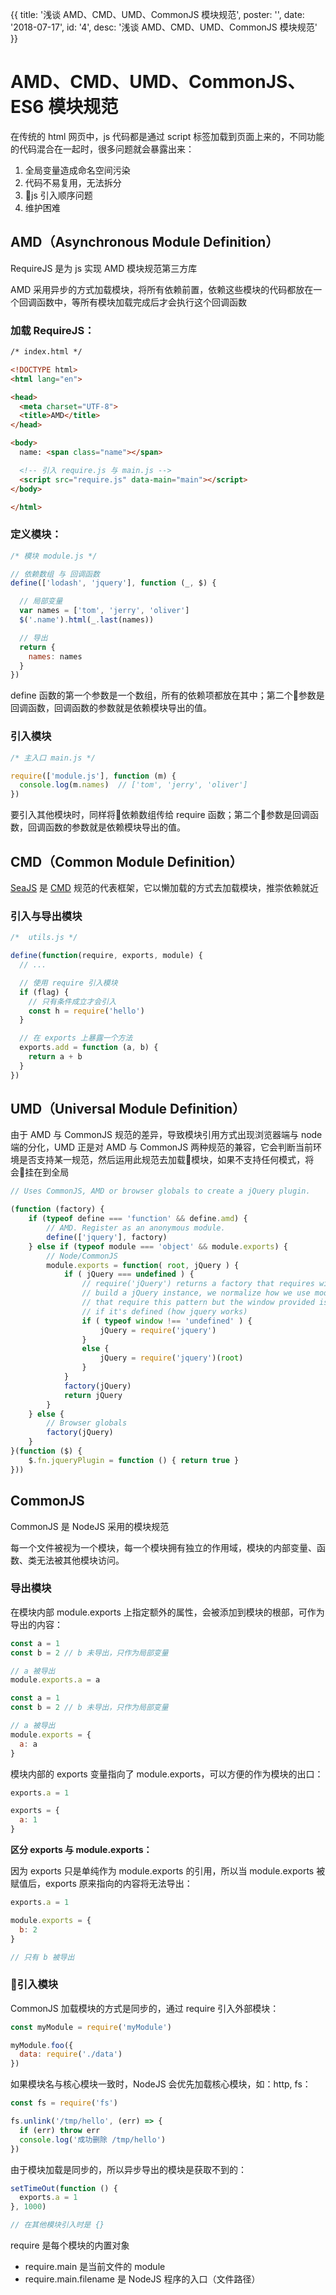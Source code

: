 {{
  title: '浅谈 AMD、CMD、UMD、CommonJS 模块规范',
  poster: '',
  date: '2018-07-17',
  id: '4',
  desc: '浅谈 AMD、CMD、UMD、CommonJS 模块规范'
}}

# AMD、CMD、UMD、CommonJS、ES6 模块规范

在传统的 html 网页中，js 代码都是通过 script 标签加载到页面上来的，不同功能的代码混合在一起时，很多问题就会暴露出来：

1. 全局变量造成命名空间污染
2. 代码不易复用，无法拆分
3. js 引入顺序问题
4. 维护困难

## AMD（Asynchronous Module Definition）

RequireJS 是为 js 实现 AMD 模块规范第三方库

AMD 采用异步的方式加载模块，将所有依赖前置，依赖这些模块的代码都放在一个回调函数中，等所有模块加载完成后才会执行这个回调函数

### 加载 RequireJS：

```html
/* index.html */

<!DOCTYPE html>
<html lang="en">

<head>
  <meta charset="UTF-8">
  <title>AMD</title>
</head>

<body>
  name: <span class="name"></span>

  <!-- 引入 require.js 与 main.js -->
  <script src="require.js" data-main="main"></script>
</body>

</html>
```

### 定义模块：

```js
/* 模块 module.js */

// 依赖数组 与 回调函数
define(['lodash', 'jquery'], function (_, $) {

  // 局部变量
  var names = ['tom', 'jerry', 'oliver']
  $('.name').html(_.last(names))

  // 导出
  return {
    names: names
  }
})
```

define 函数的第一个参数是一个数组，所有的依赖项都放在其中；第二个参数是回调函数，回调函数的参数就是依赖模块导出的值。

### 引入模块

```js
/* 主入口 main.js */

require(['module.js'], function (m) {
  console.log(m.names)  // ['tom', 'jerry', 'oliver']
})
```

要引入其他模块时，同样将依赖数组传给 require 函数；第二个参数是回调函数，回调函数的参数就是依赖模块导出的值。


## CMD（Common Module Definition）

[SeaJS](https://www.zhangxinxu.com/sp/seajs/#intro) 是 [CMD](https://github.com/seajs/seajs/issues/242) 规范的代表框架，它以懒加载的方式去加载模块，推崇依赖就近

### 引入与导出模块

```js
/*  utils.js */

define(function(require, exports, module) {
  // ...

  // 使用 require 引入模块
  if (flag) {
    // 只有条件成立才会引入
    const h = require('hello')
  }

  // 在 exports 上暴露一个方法
  exports.add = function (a, b) {
    return a + b
  }
})
```


## UMD（Universal Module Definition）

由于 AMD 与 CommonJS 规范的差异，导致模块引用方式出现浏览器端与 node 端的分化，UMD 正是对 AMD 与 CommonJS 两种规范的兼容，它会判断当前环境是否支持某一规范，然后运用此规范去加载模块，如果不支持任何模式，将会挂在到全局

```js
// Uses CommonJS, AMD or browser globals to create a jQuery plugin.

(function (factory) {
    if (typeof define === 'function' && define.amd) {
        // AMD. Register as an anonymous module.
        define(['jquery'], factory)
    } else if (typeof module === 'object' && module.exports) {
        // Node/CommonJS
        module.exports = function( root, jQuery ) {
            if ( jQuery === undefined ) {
                // require('jQuery') returns a factory that requires window to
                // build a jQuery instance, we normalize how we use modules
                // that require this pattern but the window provided is a noop
                // if it's defined (how jquery works)
                if ( typeof window !== 'undefined' ) {
                    jQuery = require('jquery')
                }
                else {
                    jQuery = require('jquery')(root)
                }
            }
            factory(jQuery)
            return jQuery
        }
    } else {
        // Browser globals
        factory(jQuery)
    }
}(function ($) {
    $.fn.jqueryPlugin = function () { return true }
}))
```



## CommonJS

CommonJS 是 NodeJS 采用的模块规范

每一个文件被视为一个模块，每一个模块拥有独立的作用域，模块的内部变量、函数、类无法被其他模块访问。

### 导出模块

在模块内部 module.exports 上指定额外的属性，会被添加到模块的根部，可作为导出的内容：

```js
const a = 1
const b = 2 // b 未导出，只作为局部变量

// a 被导出
module.exports.a = a
```

```js
const a = 1
const b = 2 // b 未导出，只作为局部变量

// a 被导出
module.exports = {
  a: a
}
```

模块内部的 exports 变量指向了 module.exports，可以方便的作为模块的出口：

```js
exports.a = 1
```

```js
exports = {
  a: 1
}
```

**区分 exports 与 module.exports：**

因为 exports 只是单纯作为 module.exports 的引用，所以当 module.exports 被赋值后，exports 原来指向的内容将无法导出：

```js
exports.a = 1

module.exports = {
  b: 2
}

// 只有 b 被导出
```

### 引入模块

CommonJS 加载模块的方式是同步的，通过 require 引入外部模块：

```js
const myModule = require('myModule')

myModule.foo({
  data: require('./data')
})
```

如果模块名与核心模块一致时，NodeJS 会优先加载核心模块，如：http, fs：

```js
const fs = require('fs')

fs.unlink('/tmp/hello', (err) => {
  if (err) throw err
  console.log('成功删除 /tmp/hello')
})
```

由于模块加载是同步的，所以异步导出的模块是获取不到的：

```js
setTimeOut(function () {
  exports.a = 1
}, 1000)

// 在其他模块引入时是 {}
```

require 是每个模块的内置对象

- require.main 是当前文件的 module
- require.main.filename 是 NodeJS 程序的入口（文件路径）
